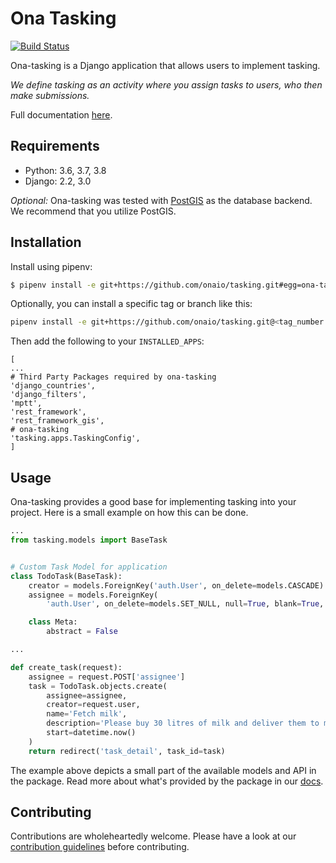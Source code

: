 # Ona Tasking

[![Build Status](https://travis-ci.org/onaio/tasking.svg?branch=master)](https://travis-ci.org/onaio/tasking)

Ona-tasking is a Django application that allows users to implement tasking.

_We define tasking as an activity where you assign tasks to users, who then make submissions._

Full documentation [here](https://github.com/onaio/tasking/tree/master/docs).

## Requirements

- Python: 3.6, 3.7, 3.8
- Django: 2.2, 3.0

*Optional:* Ona-tasking was tested with [PostGIS](https://docs.djangoproject.com/en/3.0/ref/contrib/gis/install/postgis/) as the database backend. We recommend that you utilize PostGIS.

## Installation

Install using pipenv:

```sh
$ pipenv install -e git+https://github.com/onaio/tasking.git#egg=ona-tasking
```

Optionally, you can install a specific tag or branch like this:

```sh
pipenv install -e git+https://github.com/onaio/tasking.git@<tag_number OR branch_name>#egg=ona-tasking
```

Then add the following to your `INSTALLED_APPS`:

```
[
...
# Third Party Packages required by ona-tasking
'django_countries',
'django_filters',
'mptt',
'rest_framework',
'rest_framework_gis',
# ona-tasking
'tasking.apps.TaskingConfig',
]
```

## Usage

Ona-tasking provides a good base for implementing tasking into your project. Here is a small example on how this can be done.

```python
...
from tasking.models import BaseTask


# Custom Task Model for application
class TodoTask(BaseTask):
    creator = models.ForeignKey('auth.User', on_delete=models.CASCADE)
    assignee = models.ForeignKey(
        'auth.User', on_delete=models.SET_NULL, null=True, blank=True, default=None)

    class Meta:
        abstract = False

...

def create_task(request):
    assignee = request.POST['assignee']
    task = TodoTask.objects.create(
        assignee=assignee,
        creator=request.user,
        name='Fetch milk',
        description='Please buy 30 litres of milk and deliver them to my house',
        start=datetime.now()
    )
    return redirect('task_detail', task_id=task)
```

The example above depicts a small part of the available models and API in the package. Read more about what's provided by the package in our [docs](https://github.com/onaio/tasking/tree/master/docs).

## Contributing

Contributions are wholeheartedly welcome. Please have a look at our [contribution guidelines](https://github.com/onaio/tasking/blob/master/CONTRIBUTING.md) before contributing.
